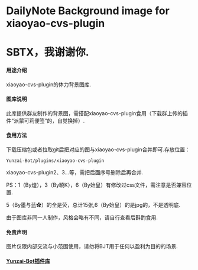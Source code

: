 # DailyNote Background image for xiaoyao-cvs-plugin

# SBTX，我谢谢你.

#### 用途介绍
xiaoyao-cvs-plugin的体力背景图库.

#### 图库说明
此库提供群友制作的背景图，需搭配xiaoyao-cvs-plugin食用（下载群上传的插件“派蒙可莉便签”的，自觉换掉）.

#### 食用方法
下载压缩包或者拉取git后把对应的图与xiaoyao-cvs-plugin合并即可.存放位置：

```
Yunzai-Bot/plugins/xiaoyao-cvs-plugin
```

xiaoyao-cvs-plugin2、3…等，需把后面序号删除后再合并.

PS：1（By煌），3（By曉K），6（By始皇）有修改过css文件，需注意是否兼容位置.

5（By墨与蓝✿）的全是荧，总计15张,6（By始皇）的是jpg的，不是透明底.

由于图库非同一人制作，风格会略有不同，请自行查看后斟酌食用.

#### 免责声明
图片仅限内部交流与小范围使用，请勿将BJT用于任何以盈利为目的的场景.

#### [Yunzai-Bot插件库](https://github.com/HiArcadia/Yunzai-Bot-plugins-index)
